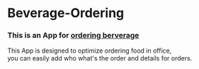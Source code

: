# Beverage-Ordering

### This is an App for **[ordering berverage](https://neko12377.github.io/Beverage-Ordering/)**  
  This App is designed to optimize ordering food in office,  
you can easily add who what's the order and details for orders.
